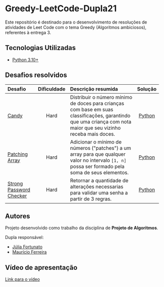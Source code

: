 # Greedy-LeetCode-Dupla21

Este repositório é destinado para o desenvolvimento de resoluções de atividades de Leet Code com o tema Greedy (Algoritmos ambiciosos), referentes à entrega 3.  

## Tecnologias Utilizadas
- [Python 3.10+](https://www.python.org/)

##  Desafios resolvidos

| Desafio | Dificuldade | Descrição resumida | Solução |
| :--- | :---: | :--- | :---: |
| [Candy](https://leetcode.com/problems/candy/) | Hard | Distribuir o número mínimo de doces para crianças com base em suas classificações, garantindo que uma criança com nota maior que seu vizinho receba mais doces. | [Python](/coding/doces.py) |
| [Patching Array](https://leetcode.com/problems/patching-array/) | Hard | Adicionar o mínimo de números ("patches") a um array para que qualquer valor no intervalo `[1, n]` possa ser formado pela soma de seus elementos. | [Python](/coding/patching_array.py) |
| [Strong Password Checker](https://leetcode.com/problems/strong-password-checker/) | Hard | Retornar a quantidade de alterações necessarias para validar uma senha a partir de 3 regras. | [Python](/coding/password_tentativa3.py) |



## Autores

Projeto desenvolvido como trabalho da disciplina de **Projeto de Algoritmos**.

Dupla responsável: 

- [Júlia Fortunato](https://github.com/julia-fortunato)  
- [Maurício Ferreira](https://github.com/mauricio_araujoo)  

## Vídeo de apresentação
[Link para o vídeo]()
